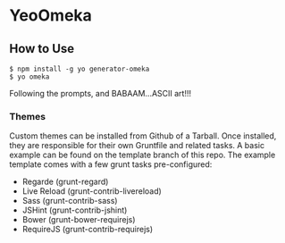 # YeoOmeka

## How to Use

```shell
$ npm install -g yo generator-omeka
$ yo omeka
```

Following the prompts, and BABAAM...ASCII art!!!




### Themes
Custom themes can be installed from Github of a Tarball. Once installed,
they are responsible for their own Gruntfile and related tasks. A basic
example can be found on the template branch of this repo. The example
template comes with a few grunt tasks pre-configured:

* Regarde (grunt-regard)
* Live Reload (grunt-contrib-livereload)
* Sass (grunt-contrib-sass)
* JSHint (grunt-contrib-jshint)
* Bower (grunt-bower-requirejs)
* RequireJS (grunt-contrib-requirejs)



[omeka]: http://omeka.org
